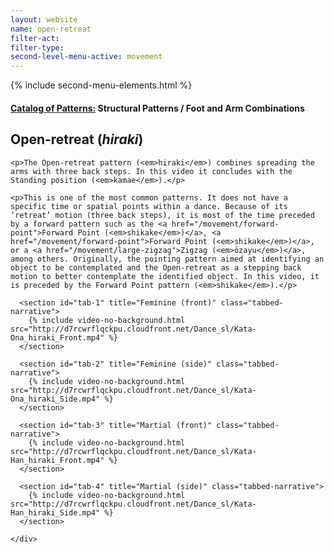 ```yaml
---
layout: website
name: open-retreat
filter-act:
filter-type:
second-level-menu-active: movement
---
```

{% include second-menu-elements.html %}

<main class="page-content">
  <div class="text-container">
    <h4><a href="/movement#catalog">Catalog of Patterns:</a> Structural Patterns / Foot and Arm Combinations</h4>
    <h2>Open-retreat (<em>hiraki</em>)</h2>

    <p>The Open-retreat pattern (<em>hiraki</em>) combines spreading the arms with three back steps. In this video it concludes with the Standing position (<em>kamae</em>).</p>

    <p>This is one of the most common patterns. It does not have a specific time or spatial points within a dance. Because of its ‘retreat’ motion (three back steps), it is most of the time preceded by a forward pattern such as the <a href="/movement/forward-point">Forward Point (<em>shikake</em>)</a>, <a href="/movement/forward-point">Forward Point (<em>shikake</em>)</a>, or a <a href="/movement/large-zigzag">Zigzag (<em>ōzayu</em>)</a>, among others. Originally, the pointing pattern aimed at identifying an object to be contemplated and the Open-retreat as a stepping back motion to better contemplate the identified object. In this video, it is preceded by the Forward Point pattern (<em>shikake</em>).</p>

  </div>


<div class="tabs-container">
  <div class="tabs-container__links">
    <div class="wrapper">
      <div id="tabs"></div>
    </div>
  </div>
  <div class="tabs-container__content">
    <div class="wrapper">

      <section id="tab-1" title="Feminine (front)" class="tabbed-narrative">
        {% include video-no-background.html src="http://d7rcwrflqckpu.cloudfront.net/Dance_sl/Kata-Ona_hiraki_Front.mp4" %}
      </section>

      <section id="tab-2" title="Feminine (side)" class="tabbed-narrative">
        {% include video-no-background.html src="http://d7rcwrflqckpu.cloudfront.net/Dance_sl/Kata-Ona_hiraki_Side.mp4" %}
      </section>

      <section id="tab-3" title="Martial (front)" class="tabbed-narrative">
        {% include video-no-background.html src="http://d7rcwrflqckpu.cloudfront.net/Dance_sl/Kata-Han_hiraki_Front.mp4" %}
      </section>

      <section id="tab-4" title="Martial (side)" class="tabbed-narrative">
        {% include video-no-background.html src="http://d7rcwrflqckpu.cloudfront.net/Dance_sl/Kata-Han_hiraki_Side.mp4" %}
      </section>

    </div>
  </div>
</div>
</main>
